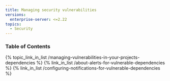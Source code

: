 ```yaml
---
title: Managing security vulnerabilities
versions:
  enterprise-server: <=2.22
topics:
  - Security
---
```

<!--See /content/code-security/supply-chain-security for the current version of this article -->

### Table of Contents
{% topic_link_in_list /managing-vulnerabilities-in-your-projects-dependencies %}
    {% link_in_list /about-alerts-for-vulnerable-dependencies %}
    {% link_in_list /configuring-notifications-for-vulnerable-dependencies %}
